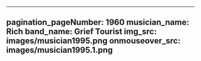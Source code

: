 ------
pagination_pageNumber: 1960
musician_name: Rich
band_name: Grief Tourist
img_src: images/musician1995.png
onmouseover_src: images/musician1995.1.png
------